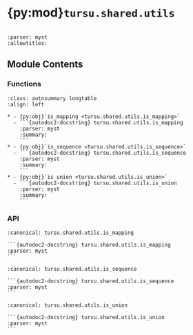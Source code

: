 # {py:mod}`tursu.shared.utils`

```{py:module} tursu.shared.utils
```

```{autodoc2-docstring} tursu.shared.utils
:parser: myst
:allowtitles:
```

## Module Contents

### Functions

````{list-table}
:class: autosummary longtable
:align: left

* - {py:obj}`is_mapping <tursu.shared.utils.is_mapping>`
  - ```{autodoc2-docstring} tursu.shared.utils.is_mapping
    :parser: myst
    :summary:
    ```
* - {py:obj}`is_sequence <tursu.shared.utils.is_sequence>`
  - ```{autodoc2-docstring} tursu.shared.utils.is_sequence
    :parser: myst
    :summary:
    ```
* - {py:obj}`is_union <tursu.shared.utils.is_union>`
  - ```{autodoc2-docstring} tursu.shared.utils.is_union
    :parser: myst
    :summary:
    ```
````

### API

````{py:function} is_mapping(value: type[typing.Any] | None) -> typing.TypeGuard[collections.abc.Mapping[typing.Any, typing.Any]]
:canonical: tursu.shared.utils.is_mapping

```{autodoc2-docstring} tursu.shared.utils.is_mapping
:parser: myst
```
````

````{py:function} is_sequence(value: type[typing.Any] | None) -> typing.TypeGuard[collections.abc.Sequence[typing.Any]]
:canonical: tursu.shared.utils.is_sequence

```{autodoc2-docstring} tursu.shared.utils.is_sequence
:parser: myst
```
````

````{py:function} is_union(typ: type[typing.Any]) -> bool
:canonical: tursu.shared.utils.is_union

```{autodoc2-docstring} tursu.shared.utils.is_union
:parser: myst
```
````
